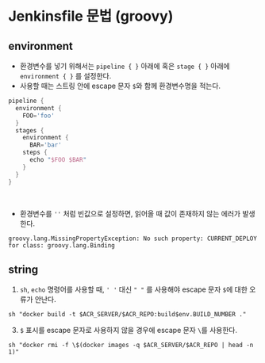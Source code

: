 # Jenkinsfile 문법 (groovy)

## environment

- 환경변수를 넣기 위해서는 `pipeline { }` 아래에 혹은 `stage { }` 아래에 `environment { }` 를 설정한다.
- 사용할 때는 스트링 안에 escape 문자 `$`와 함께 환경변수명을 적는다.

```groovy
pipeline {
  environment { 
    FOO='foo'
  }
  stages {
    environment {
      BAR='bar'
    steps { 
      echo "$FOO $BAR"
    }
  }
}
```

<br>

- 환경변수를 `''` 처럼 빈값으로 설정하면, 읽어올 때 값이 존재하지 않는 에러가 발생한다.

```log
groovy.lang.MissingPropertyException: No such property: CURRENT_DEPLOY for class: groovy.lang.Binding
```


## string

1. `sh`, `echo` 명령어를 사용할 때, `' '` 대신 `" "` 를 사용해야 escape 문자 `$`에 대한 오류가 안난다.

```
sh "docker build -t $ACR_SERVER/$ACR_REPO:build$env.BUILD_NUMBER ."
```

3. `$` 표시를 escape 문자로 사용하지 않을 경우에 escape 문자 `\`를 사용한다.

```
sh "docker rmi -f \$(docker images -q $ACR_SERVER/$ACR_REPO | head -n 1)"
```
